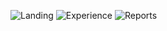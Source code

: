 ![Landing](https://github.com/user-attachments/assets/1d5f0f5f-6a1d-4b9f-a1cc-3c649301a176)
![Experience](https://github.com/user-attachments/assets/6cf0c07b-73d6-46cc-8683-13d3e68401ac)
![Reports](https://github.com/user-attachments/assets/f0fe4f9f-667a-467d-b600-f93dd791488c)
